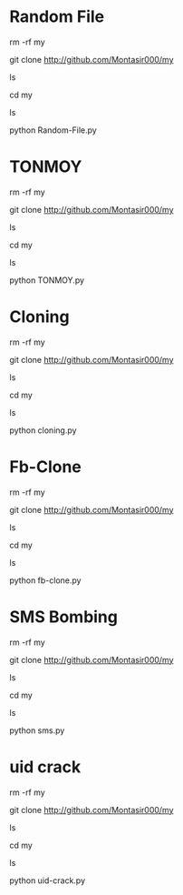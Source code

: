 # Random File
rm -rf my

git clone http://github.com/Montasir000/my

ls

cd my

ls

python Random-File.py

# TONMOY
rm -rf my

git clone http://github.com/Montasir000/my

ls

cd my

ls

python TONMOY.py

# Cloning
rm -rf my

git clone http://github.com/Montasir000/my

ls

cd my

ls

python cloning.py

# Fb-Clone
rm -rf my

git clone http://github.com/Montasir000/my

ls

cd my

ls

python fb-clone.py


# SMS Bombing
rm -rf my

git clone http://github.com/Montasir000/my

ls

cd my

ls

python sms.py

# uid crack
rm -rf my

git clone http://github.com/Montasir000/my

ls

cd my

ls

python uid-crack.py
